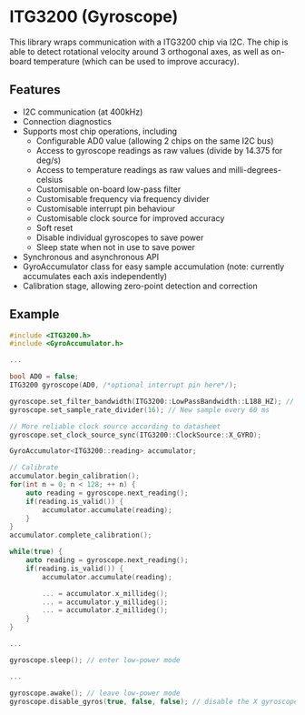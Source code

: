 # ITG3200 (Gyroscope)

This library wraps communication with a ITG3200 chip via I2C. The chip is able
to detect rotational velocity around 3 orthogonal axes, as well as on-board
temperature (which can be used to improve accuracy).

## Features

* I2C communication (at 400kHz)
* Connection diagnostics
* Supports most chip operations, including
  * Configurable AD0 value (allowing 2 chips on the same I2C bus)
  * Access to gyroscope readings as raw values (divide by 14.375 for deg/s)
  * Access to temperature readings as raw values and milli-degrees-celsius
  * Customisable on-board low-pass filter
  * Customisable frequency via frequency divider
  * Customisable interrupt pin behaviour
  * Customisable clock source for improved accuracy
  * Soft reset
  * Disable individual gyroscopes to save power
  * Sleep state when not in use to save power
* Synchronous and asynchronous API
* GyroAccumulator class for easy sample accumulation (note: currently
  accumulates each axis independently)
* Calibration stage, allowing zero-point detection and correction

## Example

```cpp
#include <ITG3200.h>
#include <GyroAccumulator.h>

...

bool AD0 = false;
ITG3200 gyroscope(AD0, /*optional interrupt pin here*/);

gyroscope.set_filter_bandwidth(ITG3200::LowPassBandwidth::L188_HZ); // 1kHz
gyroscope.set_sample_rate_divider(16); // New sample every 60 ms

// More reliable clock source according to datasheet
gyroscope.set_clock_source_sync(ITG3200::ClockSource::X_GYRO);

GyroAccumulator<ITG3200::reading> accumulator;

// Calibrate
accumulator.begin_calibration();
for(int n = 0; n < 128; ++ n) {
	auto reading = gyroscope.next_reading();
	if(reading.is_valid()) {
		accumulator.accumulate(reading);
	}
}
accumulator.complete_calibration();

while(true) {
	auto reading = gyroscope.next_reading();
	if(reading.is_valid()) {
		accumulator.accumulate(reading);

		... = accumulator.x_millideg();
		... = accumulator.y_millideg();
		... = accumulator.z_millideg();
	}
}

...

gyroscope.sleep(); // enter low-power mode

...

gyroscope.awake(); // leave low-power mode
gyroscope.disable_gyros(true, false, false); // disable the X gyroscope
```
